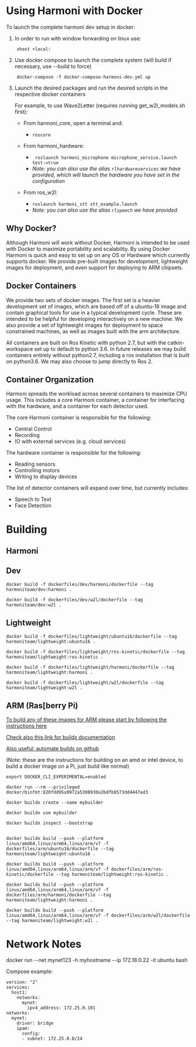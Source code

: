 # Using Harmoni with Docker

To launch the complete harmoni dev setup in docker:
1. In order to run with window forwarding on linux use:
```
    xhost +local:
```

2. Use docker compose to launch the complete system (will build if necessary, use --build to force)
```
    docker-compose -f docker-compose-harmoni-dev.yml up
```

3. Launch the desired packages and run the desired scripts in the respective docker containers

    For example, to use Wave2Letter (requires running get_w2l_models.sh first):
    - From harmoni_core, open a terminal and:
        - ```roscore```

    - From harmoni_hardware:
        - ``` roslaunch harmoni_microphone microphone_service.launch test:=true```
        - _Note: you can also use the alias ```rlhardwareservices``` we have provided, which will launch the hardware you have set in the configuration_

    - From ros_w2l:
        - ```roslaunch harmoni_stt stt_example.launch```
         - _Note: you can also use the alias ```rlspeech``` we have provided_

## Why Docker?
Although Harmoni will work without Docker, Harmoni is intended to be used with Docker to maximize portability and scalability. By using Docker Harmoni is quick and easy to set up on any OS or Hardware which currently supports docker.  We provide pre-built images for development, lightweight images for deployment, and even support for deploying to ARM chipsets.

## Docker Containers
We provide two sets of docker images. The first set is a heavier development set of images, which are based off of a ubuntu-16 image and contain graphical tools for use in a typical development cycle. These are intended to be helpful for developing interactively on a new machine. We also provide a set of lightweight images for deployment to space constrained machines, as well as images built with the arm architecture. 

All containers are built on Ros Kinetic with python 2.7, but with the catkin-workspace set up to default to python 3.6. In future releases we may build containers entirely without python2.7, including a ros installation that is built on python3.6. We may also choose to jump directly to Ros 2.

## Container Organization
Harmoni spreads the workload across several containers to maximize CPU usage. This includes a core Harmoni container, a container for interfacing with the hardware, and a container for each detector used.

The core Harmoni container is responsible for the following:

   - Central Control
   - Recording
   - IO with external services (e.g. cloud services)

The hardware container is responsible for the following:

   - Reading sensors
   - Controlling motors
   - Writing to display devices

The list of detector containers will expand over time, but currently includes:

   - Speech to Text
   - Face Detection


# Building 
## Harmoni

## Dev
```
docker build -f dockerfiles/dev/harmoni/dockerfile --tag harmoniteam/dev:harmoni .

docker build -f dockerfiles/dev/w2l/dockerfile --tag harmoniteam/dev:w2l .
```
## Lightweight
```
docker build -f dockerfiles/lightweight/ubuntu16/dockerfile --tag harmoniteam/lightweight:ubuntu16 .

docker build -f dockerfiles/lightweight/ros-kinetic/dockerfile --tag harmoniteam/lightweight:ros-kinetic .

docker build -f dockerfiles/lightweight/harmoni/dockerfile --tag harmoniteam/lightweight:harmoni .

docker build -f dockerfiles/lightweight/w2l/dockerfile --tag harmoniteam/lightweight:w2l .
```

## ARM (Ras[berry Pi)

[To build any of these images for ARM please start by following the instructions here](https://www.docker.com/blog/getting-started-with-docker-for-arm-on-linux/)

[Check also this link for buildx documentation](https://docs.docker.com/buildx/working-with-buildx/)

[Also useful: automate builds on github](https://github.com/marketplace/actions/docker-buildx)

(Note: these are the instructions for building on an amd or intel device, to build a docker image on a Pi, just build like normal)
```
export DOCKER_CLI_EXPERIMENTAL=enabled

docker run --rm --privileged docker/binfmt:820fdd95a9972a5308930a2bdfb8573dd4447ad3 

docker buildx create --name mybuilder

docker buildx use mybuilder

docker buildx inspect --bootstrap


docker buildx build --push --platform linux/amd64,linux/arm64,linux/arm/v7 -f dockerfiles/arm/ubuntu16/dockerfile --tag harmoniteam/lightweight:ubuntu16 .

docker buildx build --push --platform linux/amd64,linux/arm64,linux/arm/v7 -f dockerfiles/arm/ros-kinetic/dockerfile --tag harmoniteam/lightweight:ros-kinetic .

docker buildx build --push --platform linux/amd64,linux/arm64,linux/arm/v7 -f dockerfiles/arm/harmoni/dockerfile --tag harmoniteam/lightweight:harmoni .

docker buildx build --push --platform linux/amd64,linux/arm64,linux/arm/v7 -f dockerfiles/arm/w2l/dockerfile --tag harmoniteam/lightweight:w2l .
```

# Network Notes
docker run --net mynet123 -h myhostname --ip 172.18.0.22 -it ubuntu bash

Compose example:
```
version: "2"
services:
  host1:
    networks:
      mynet:
        ipv4_address: 172.25.0.101
networks:
  mynet:
    driver: bridge
    ipam:
      config:
      - subnet: 172.25.0.0/24
```
